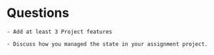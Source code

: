 # Questions

    - Add at least 3 Project features

    - Discuss how you managed the state in your assignment project.
